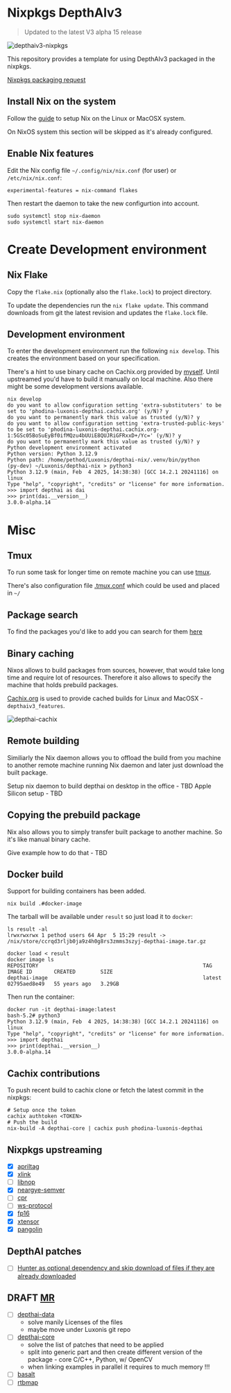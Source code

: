 # Nixpkgs DepthAIv3 

> Updated to the latest V3 alpha 15 release

![depthaiv3-nixpkgs](data/depthai-nix.gif)

This repository provides a template for using DepthAIv3 packaged in the nixpkgs.

[Nixpkgs packaging request](https://github.com/NixOS/nixpkgs/issues/292618)

## Install Nix on the system

Follow the [guide](https://nixos.org/download/) to setup Nix on the Linux or MacOSX system.

On NixOS system this section will be skipped as it's already configured.

## Enable Nix features

Edit the Nix config file `~/.config/nix/nix.conf` (for user) or `/etc/nix/nix.conf`:
```
experimental-features = nix-command flakes
```

Then restart the daemon to take the new configurtion into account.
```
sudo systemctl stop nix-daemon
sudo systemctl start nix-daemon
```

# Create Development environment
## Nix Flake

Copy the `flake.nix` (optionally also the `flake.lock`) to project directory.

To update the dependencies run the `nix flake update`. This command downloads from git the latest revision and updates the `flake.lock` file.

## Development environment

To enter the development environment run the following `nix develop`. This creates the environment based on your specification.

There's a hint to use binary cache on Cachix.org provided by [myself](https://github.com/phodina). Until upstreamed you'd have to build it manually on local machine. Also there might be some development versions available.

```
nix develop
do you want to allow configuration setting 'extra-substituters' to be set to 'phodina-luxonis-depthai.cachix.org' (y/N)? y
do you want to permanently mark this value as trusted (y/N)? y
do you want to allow configuration setting 'extra-trusted-public-keys' to be set to 'phodina-luxonis-depthai.cachix.org-1:5GSc05BoSuEyBf0ifMQzu4bUUiE8QUJRiGFRxxD+/Yc=' (y/N)? y
do you want to permanently mark this value as trusted (y/N)? y
Python development environment activated
Python version: Python 3.12.9
Python path: /home/pethod/Luxonis/depthai-nix/.venv/bin/python
(py-dev) ~/Luxonis/depthai-nix > python3
Python 3.12.9 (main, Feb  4 2025, 14:38:38) [GCC 14.2.1 20241116] on linux
Type "help", "copyright", "credits" or "license" for more information.
>>> import depthai as dai
>>> print(dai.__version__)
3.0.0-alpha.14
```

# Misc
## Tmux
To run some task for longer time on remote machine you can use [tmux](https://github.com/tmux/tmux/wiki/Getting-Started).

There's also configuration file [.tmux.conf](./.tmux.conf) which could be used and placed in `~/`

## Package search

To find the packages you'd like to add you can search for them [here](https://search.nixos.org/packages)

## Binary caching

Nixos allows to build packages from sources, however, that would take long time and require lot of resources. Therefore it also allows to specify the machine that holds prebuild packages.

[Cachix.org](https://docs.cachix.org/installation) is used to provide cached builds for Linux and MacOSX - `depthaiv3_features`.


![depthai-cachix](data/cachix.png)

## Remote building

Similiarly the Nix daemon allows you to offload the build from you machine to another remote machine running Nix daemon and later just download the built package.

Setup nix daemon to build depthai on desktop in the office - TBD
Apple Silicon setup - TBD

## Copying the prebuild package

Nix also allows you to simply transfer built package to another machine. So it's like manual binary cache.

Give example how to do that - TBD

## Docker build

Support for building containers has been added.
```
nix build .#docker-image
```

The tarball will be available under `result` so just load it to `docker`:

```
ls result -al
lrwxrwxrwx 1 pethod users 64 Apr  5 15:29 result -> /nix/store/ccrqd3rljb0ja9z4h0g8rs3zmms3szyj-depthai-image.tar.gz

docker load < result
docker image ls
REPOSITORY                                                     TAG                                IMAGE ID       CREATED        SIZE
depthai-image                                                  latest                             02795aed8e49   55 years ago   3.29GB
```

Then run the container:

```
docker run -it depthai-image:latest
bash-5.2# python3
Python 3.12.9 (main, Feb  4 2025, 14:38:38) [GCC 14.2.1 20241116] on linux
Type "help", "copyright", "credits" or "license" for more information.
>>> import depthai
>>> print(depthai.__version__)
3.0.0-alpha.14
```

## Cachix contributions
To push recent build to cachix clone or fetch the latest commit in the nixpkgs:
```
# Setup once the token
cachix authtoken <TOKEN>
# Push the build
nix-build -A depthai-core | cachix push phodina-luxonis-depthai
```

## Nixpkgs upstreaming
- [x] [apriltag](https://github.com/NixOS/nixpkgs/pull/392308)
- [x] [xlink](https://github.com/NixOS/nixpkgs/pull/392352)
- [ ] [libnop](https://github.com/NixOS/nixpkgs/pull/393017)
- [x] [neargye-semver](https://github.com/NixOS/nixpkgs/pull/393018)
- [ ] [cpr](https://github.com/NixOS/nixpkgs/pull/393020)
- [ ] [ws-protocol](https://github.com/NixOS/nixpkgs/pull/393027)
- [x] [fp16](https://github.com/NixOS/nixpkgs/pull/393036)
- [x] [xtensor](https://github.com/NixOS/nixpkgs/pull/393992)
- [x] [pangolin](https://github.com/NixOS/nixpkgs/pull/393990)

## DepthAI patches
- [ ] [Hunter as optional dependency and skip download of files if they are already downloaded](https://github.com/luxonis/depthai-core/pull/1303)

## DRAFT [MR](https://github.com/NixOS/nixpkgs/pull/402019)
- [ ] [depthai-data](https://github.com/phodina/depthai-data)
  - solve manily Licenses of the files 
  - maybe move under Luxonis git repo
- [ ] [depthai-core](https://github.com/phodina/nixpkgs/commits/depthaiv3_upstream/)
  - solve the list of patches that need to be applied
  - split into generic part and then create different version of the package - core C/C++, Python, w/ OpenCV
  - when linking examples in parallel it requires to much memory !!!
- [ ] [basalt](https://github.com/phodina/nixpkgs/tree/basalt)
- [ ] [rtbmap](https://github.com/phodina/nixpkgs/tree/rtbmap)
